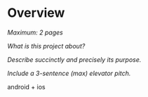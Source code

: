 # Overview

*Maximum: 2 pages*

*What is this project about?*

*Describe succinctly and precisely its purpose.*

*Include a 3-sentence (max) elevator pitch.*

android + ios